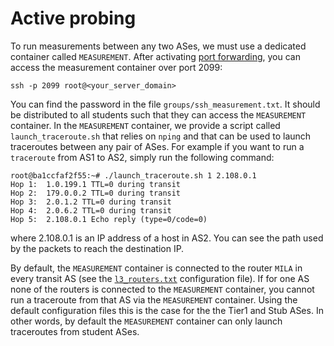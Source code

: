 # Active probing

To run measurements between any two ASes, we must use a dedicated container called `MEASUREMENT`.
After activating [port forwarding](port_forwarding), you can access the measurement container over port 2099:

```
ssh -p 2099 root@<your_server_domain>
```

You can find the password in the file `groups/ssh_measurement.txt`.
It should be distributed to all students such that they can access the `MEASUREMENT` container.
In the `MEASUREMENT` container, we provide a script called `launch_traceroute.sh` that relies on `nping` and that can be used to launch traceroutes between any pair of ASes. For example if you want to run a `traceroute` from AS1 to AS2, simply run the following command:

```
root@ba1ccfaf2f55:~# ./launch_traceroute.sh 1 2.108.0.1
Hop 1:  1.0.199.1 TTL=0 during transit
Hop 2:  179.0.0.2 TTL=0 during transit
Hop 3:  2.0.1.2 TTL=0 during transit
Hop 4:  2.0.6.2 TTL=0 during transit
Hop 5:  2.108.0.1 Echo reply (type=0/code=0)
```

where 2.108.0.1 is an IP address of a host in AS2. You can see the path used by the packets to reach the destination IP.

By default, the `MEASUREMENT` container is connected to the router `MILA` in every transit AS (see the [`l3_routers.txt`](layer3_configuration#l3_routerstxt) configuration file). If for one AS none of the routers is connected to the `MEASUREMENT` container, you cannot run a traceroute from that AS via the `MEASUREMENT` container. Using the default configuration files this is the case for the the Tier1 and Stub ASes. In other words, by default the `MEASUREMENT` container can only launch traceroutes from student ASes.
